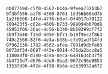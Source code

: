 
                db877b9d-c5f0-4562-b14a-9feea732b3b7
                0f3bf556-aaf8-4300-8761-1dd56b68ed7b
                1a2f6608-14fd-4776-b8af-0f4017b78122
                789423f5-c62e-4606-b733-988094b670d8
                45951f06-36ac-4c56-b340-8b19299cf7f2
                3b9f3640-f3ed-499e-bf71-b18f9ec2f863
                740c2560-82f6-4e1a-b38b-cfb91adf14fd
                07962138-1782-4562-afea-7091d9dbfe03
                0073df34-0697-443e-9014-476da2bcc8a5
                1380a0f0-d380-459a-8eca-6481634b37f8
                4b4715d7-d676-4de8-9ba2-9672c96e9853
                13537d96-4f2e-4f98-8b6a-e2639952a672
                